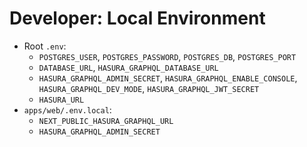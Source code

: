 # Developer: Local Environment

- Root `.env`:
  - `POSTGRES_USER`, `POSTGRES_PASSWORD`, `POSTGRES_DB`, `POSTGRES_PORT`
  - `DATABASE_URL`, `HASURA_GRAPHQL_DATABASE_URL`
  - `HASURA_GRAPHQL_ADMIN_SECRET`, `HASURA_GRAPHQL_ENABLE_CONSOLE`, `HASURA_GRAPHQL_DEV_MODE`, `HASURA_GRAPHQL_JWT_SECRET`
  - `HASURA_URL`
- `apps/web/.env.local`:
  - `NEXT_PUBLIC_HASURA_GRAPHQL_URL`
  - `HASURA_GRAPHQL_ADMIN_SECRET`
